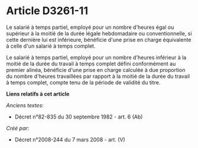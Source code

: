 # Article D3261-11

Le salarié à temps partiel, employé pour un nombre d'heures égal ou supérieur à la moitié de la durée légale hebdomadaire ou
conventionnelle, si cette dernière lui est inférieure, bénéficie d'une prise en charge équivalente à celle d'un salarié à
temps complet.

Le salarié à temps partiel, employé pour un nombre d'heures inférieur à la moitié de la durée du travail à temps complet
défini conformément au premier alinéa, bénéficie d'une prise en charge calculée à due proportion du nombre d'heures
travaillées par rapport à la moitié de la durée du travail à temps complet, compte tenu de la période de validité du titre.

**Liens relatifs à cet article**

_Anciens textes_:

  - Décret n°82-835 du 30 septembre 1982 - art. 6 (Ab)

_Créé par_:

  - Décret n°2008-244 du 7 mars 2008 - art. (V)
